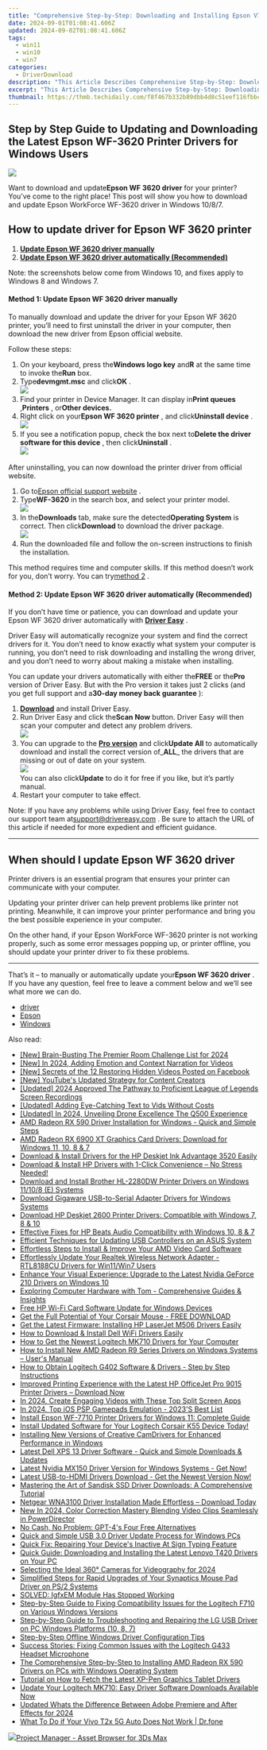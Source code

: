 ```yaml
---
title: "Comprehensive Step-by-Step: Downloading and Installing Epson V7 Grobner Basis to the Driver on Windows OS (Windows 7, 8.1 & 10)"
date: 2024-09-01T01:08:41.606Z
updated: 2024-09-02T01:08:41.606Z
tags:
  - win11
  - win10
  - win7
categories:
  - DriverDownload
description: "This Article Describes Comprehensive Step-by-Step: Downloading and Installing Epson V7 Grobner Basis to the Driver on Windows OS (Windows 7, 8.1 & 10)"
excerpt: "This Article Describes Comprehensive Step-by-Step: Downloading and Installing Epson V7 Grobner Basis to the Driver on Windows OS (Windows 7, 8.1 & 10)"
thumbnail: https://thmb.techidaily.com/f8f467b332b89dbb4d8c51eef116fbbce4476e735f93f6027b47c78945bb4e75.jpg
---
```


## Step by Step Guide to Updating and Downloading the Latest Epson WF-3620 Printer Drivers for Windows Users

![](https://images.drivereasy.com/wp-content/uploads/2018/11/img_5be2c2e04fc7d.jpg)

 Want to download and update**Epson WF 3620 driver** for your printer? You’ve come to the right place! This post will show you how to download and update Epson WorkForce WF-3620 driver in Windows 10/8/7.

## How to update driver for Epson WF 3620 printer

1. [**Update Epson WF 3620 driver manually**](https://tools.techidaily.com/drivereasy/download/)
2. [**Update Epson WF 3620 driver automatically (Recommended)**](https://tools.techidaily.com/drivereasy/download/)

 Note: the screenshots below come from Windows 10, and fixes apply to Windows 8 and Windows 7.

#### Method 1: Update Epson WF 3620 driver manually

 To manually download and update the driver for your Epson WF 3620 printer, you’ll need to first uninstall the driver in your computer, then download the new driver from Epson official website.

Follow these steps:

1. On your keyboard, press the**Windows logo key** and**R** at the same time to invoke the**Run** box.
2. Type**devmgmt.msc** and click**OK** .  
![](https://images.drivereasy.com/wp-content/uploads/2018/11/img_5be2c379a3ed4.jpg)
3. Find your printer in Device Manager. It can display in**Print queues** ,**Printers** , or**Other devices.**
4. Right click on your**Epson WF 3620 printer** , and click**Uninstall device** .  
![](https://images.drivereasy.com/wp-content/uploads/2018/11/img_5be2c3ac0fc97.png)
5. If you see a notification popup, check the box next to**Delete the driver software for this device** , then click**Uninstall** .  
![](https://images.drivereasy.com/wp-content/uploads/2018/11/img_5be2c412411da.jpg)

 After uninstalling, you can now download the printer driver from official website.

1. Go to[Epson official support website](https://epson.com/Support/Printers/) .
2. Type**WF-3620** in the search box, and select your printer model.  
![](https://images.drivereasy.com/wp-content/uploads/2018/11/img_5be2c49506f41.jpg)
3. In the**Downloads** tab, make sure the detected**Operating System** is correct. Then click**Download** to download the driver package.  
![](https://images.drivereasy.com/wp-content/uploads/2018/11/img_5be2c4d2efa90.jpg)
4. Run the downloaded file and follow the on-screen instructions to finish the installation.

 This method requires time and computer skills. If this method doesn’t work for you, don’t worry. You can try[method 2](https://tools.techidaily.com/drivereasy/download/) .

#### Method 2: Update Epson WF 3620 driver automatically (Recommended)

 If you don’t have time or patience, you can download and update your Epson WF 3620 driver automatically with **[Driver Easy](https://tools.techidaily.com/drivereasy/download/)**  .

 Driver Easy will automatically recognize your system and find the correct drivers for it. You don’t need to know exactly what system your computer is running, you don’t need to risk downloading and installing the wrong driver, and you don’t need to worry about making a mistake when installing.

 You can update your drivers automatically with either the**FREE** or the**Pro** version of Driver Easy. But with the Pro version it takes just 2 clicks (and you get full support and a**30-day money back guarantee** ):

1. [**Download**](https://tools.techidaily.com/drivereasy/download/) and install Driver Easy.
2. Run Driver Easy and click the**Scan Now** button. Driver Easy will then scan your computer and detect any problem drivers.  
![](https://images.drivereasy.com/wp-content/uploads/2018/11/img_5be2c53c6a756.jpg)
3. You can upgrade to the **[Pro version](https://tools.techidaily.com/drivereasy/download/)**  and click**Update All** to automatically download and install the correct version of_**ALL**_ the drivers that are missing or out of date on your system.  
![](https://images.drivereasy.com/wp-content/uploads/2018/11/img_5be2c6040133d.jpg)  
 You can also click**Update** to do it for free if you like, but it’s partly manual.
4. Restart your computer to take effect.

 Note: If you have any problems while using Driver Easy, feel free to contact our support team at[support@drivereasy.com](https://tools.techidaily.com/drivereasy/download/) . Be sure to attach the URL of this article if needed for more expedient and efficient guidance.

---

## When should I update Epson WF 3620 driver

 Printer drivers is an essential program that ensures your printer can communicate with your computer.

 Updating your printer driver can help prevent problems like printer not printing. Meanwhile, it can improve your printer performance and bring you the best possible experience in your computer.

 On the other hand, if your Epson WorkForce WF-3620 printer is not working properly, such as some error messages popping up, or printer offline, you should update your printer driver to fix these problems.

---

 That’s it – to manually or automatically update your**Epson WF 3620 driver** . If you have any question, feel free to leave a comment below and we’ll see what more we can do.

* [driver](https://tools.techidaily.com/drivereasy/download/)
* [Epson](https://tools.techidaily.com/drivereasy/download/)
* [Windows](https://tools.techidaily.com/drivereasy/download/)

<ins class="adsbygoogle"
     style="display:block"
     data-ad-format="autorelaxed"
     data-ad-client="ca-pub-7571918770474297"
     data-ad-slot="1223367746"></ins>



<ins class="adsbygoogle"
     style="display:block"
     data-ad-client="ca-pub-7571918770474297"
     data-ad-slot="8358498916"
     data-ad-format="auto"
     data-full-width-responsive="true"></ins>

<span class="atpl-alsoreadstyle">Also read:</span>
<div><ul>
<li><a href="https://on-screen-recording.techidaily.com/new-brain-busting-the-premier-room-challenge-list-for-2024/"><u>[New] Brain-Busting  The Premier Room Challenge List for 2024</u></a></li>
<li><a href="https://fox-direct.techidaily.com/new-in-2024-adding-emotion-and-context-narration-for-videos/"><u>[New] In 2024, Adding Emotion and Context  Narration for Videos</u></a></li>
<li><a href="https://facebook-video-content.techidaily.com/new-secrets-of-the-12-restoring-hidden-videos-posted-on-facebook/"><u>[New] Secrets of the 12  Restoring Hidden Videos Posted on Facebook</u></a></li>
<li><a href="https://facebook-video-footage.techidaily.com/new-youtubes-updated-strategy-for-content-creators/"><u>[New] YouTube's Updated Strategy for Content Creators</u></a></li>
<li><a href="https://screen-sharing-recording.techidaily.com/updated-2024-approved-the-pathway-to-proficient-league-of-legends-screen-recordings/"><u>[Updated] 2024 Approved  The Pathway to Proficient League of Legends Screen Recordings</u></a></li>
<li><a href="https://extra-information.techidaily.com/updated-adding-eye-catching-text-to-vids-without-costs/"><u>[Updated] Adding Eye-Catching Text to Vids Without Costs</u></a></li>
<li><a href="https://article-knowledge.techidaily.com/updated-in-2024-unveiling-drone-excellence-the-q500-experience/"><u>[Updated] In 2024, Unveiling Drone Excellence  The Q500 Experience</u></a></li>
<li><a href="https://driver-download.techidaily.com/amd-radeon-rx-590-driver-installation-for-windows-quick-and-simple-steps/"><u>AMD Radeon RX 590 Driver Installation for Windows - Quick and Simple Steps</u></a></li>
<li><a href="https://driver-download.techidaily.com/amd-radeon-rx-6900-xt-graphics-card-drivers-download-for-windows-11-10-8-and-7/"><u>AMD Radeon RX 6900 XT Graphics Card Drivers: Download for Windows 11, 10, 8 & 7</u></a></li>
<li><a href="https://driver-download.techidaily.com/download-and-install-drivers-for-the-hp-deskjet-ink-advantage-3520-easily/"><u>Download & Install Drivers for the HP Deskjet Ink Advantage 3520 Easily</u></a></li>
<li><a href="https://driver-download.techidaily.com/download-and-install-hp-drivers-with-1-click-convenience-no-stress-needed/"><u>Download & Install HP Drivers with 1-Click Convenience – No Stress Needed!</u></a></li>
<li><a href="https://driver-download.techidaily.com/download-and-install-brother-hl-2280dw-printer-drivers-on-windows-11108-e-systems/"><u>Download and Install Brother HL-2280DW Printer Drivers on Windows 11/10/8 (E) Systems</u></a></li>
<li><a href="https://driver-download.techidaily.com/download-gigaware-usb-to-serial-adapter-drivers-for-windows-systems/"><u>Download Gigaware USB-to-Serial Adapter Drivers for Windows Systems</u></a></li>
<li><a href="https://driver-download.techidaily.com/1722977243826-download-hp-deskjet-2600-printer-drivers-compatible-with-windows-7-8-and-10/"><u>Download HP Deskjet 2600 Printer Drivers: Compatible with Windows 7, 8 & 10</u></a></li>
<li><a href="https://driver-download.techidaily.com/effective-fixes-for-hp-beats-audio-compatibility-with-windows-10-8-and-7/"><u>Effective Fixes for HP Beats Audio Compatibility with Windows 10, 8 & 7</u></a></li>
<li><a href="https://driver-download.techidaily.com/efficient-techniques-for-updating-usb-controllers-on-an-asus-system/"><u>Efficient Techniques for Updating USB Controllers on an ASUS System</u></a></li>
<li><a href="https://driver-download.techidaily.com/effortless-steps-to-install-and-improve-your-amd-video-card-software/"><u>Effortless Steps to Install & Improve Your AMD Video Card Software</u></a></li>
<li><a href="https://driver-download.techidaily.com/effortlessly-update-your-realtek-wireless-network-adapter-rtl8188cu-drivers-for-win11win7-users/"><u>Effortlessly Update Your Realtek Wireless Network Adapter - RTL8188CU Drivers for Win11/Win7 Users</u></a></li>
<li><a href="https://driver-download.techidaily.com/enhance-your-visual-experience-upgrade-to-the-latest-nvidia-geforce-210-drivers-on-windows-10/"><u>Enhance Your Visual Experience: Upgrade to the Latest Nvidia GeForce 210 Drivers on Windows 10</u></a></li>
<li><a href="https://hardware-tips.techidaily.com/exploring-computer-hardware-with-tom-comprehensive-guides-and-insights/"><u>Exploring Computer Hardware with Tom - Comprehensive Guides & Insights</u></a></li>
<li><a href="https://driver-download.techidaily.com/free-hp-wi-fi-card-software-update-for-windows-devices/"><u>Free HP Wi-Fi Card Software Update for Windows Devices</u></a></li>
<li><a href="https://driver-download.techidaily.com/1722975765916-get-the-full-potential-of-your-corsair-mouse-free-download/"><u>Get the Full Potential of Your Corsair Mouse - FREE DOWNLOAD</u></a></li>
<li><a href="https://driver-download.techidaily.com/get-the-latest-firmware-installing-hp-laserjet-m506-drivers-easily/"><u>Get the Latest Firmware: Installing HP LaserJet M506 Drivers Easily</u></a></li>
<li><a href="https://driver-download.techidaily.com/how-to-download-and-install-dell-wifi-drivers-easily/"><u>How to Download & Install Dell WiFi Drivers Easily</u></a></li>
<li><a href="https://driver-download.techidaily.com/how-to-get-the-newest-logitech-mk710-drivers-for-your-computer/"><u>How to Get the Newest Logitech MK710 Drivers for Your Computer</u></a></li>
<li><a href="https://driver-download.techidaily.com/how-to-install-new-amd-radeon-r9-series-drivers-on-windows-systems-users-manual/"><u>How to Install New AMD Radeon R9 Series Drivers on Windows Systems – User's Manual</u></a></li>
<li><a href="https://driver-download.techidaily.com/how-to-obtain-logitech-g402-software-and-drivers-step-by-step-instructions/"><u>How to Obtain Logitech G402 Software & Drivers - Step by Step Instructions</u></a></li>
<li><a href="https://driver-download.techidaily.com/improved-printing-experience-with-the-latest-hp-officejet-pro-9015-printer-drivers-download-now/"><u>Improved Printing Experience with the Latest HP OfficeJet Pro 9015 Printer Drivers – Download Now</u></a></li>
<li><a href="https://ai-vdieo-software.techidaily.com/in-2024-create-engaging-videos-with-these-top-split-screen-apps/"><u>In 2024, Create Engaging Videos with These Top Split Screen Apps</u></a></li>
<li><a href="https://remote-screen-capture.techidaily.com/in-2024-top-ios-psp-gamepads-emulation-2023s-best-list/"><u>In 2024, Top iOS PSP Gamepads Emulation - 2023'S Best List</u></a></li>
<li><a href="https://driver-download.techidaily.com/install-epson-wf-7710-printer-drivers-for-windows-11-complete-guide/"><u>Install Epson WF-7710 Printer Drivers for Windows 11: Complete Guide</u></a></li>
<li><a href="https://driver-download.techidaily.com/install-updated-software-for-your-logitech-corsair-k55-device-today/"><u>Install Updated Software for Your Logitech Corsair K55 Device Today!</u></a></li>
<li><a href="https://driver-download.techidaily.com/installing-new-versions-of-creative-camdrivers-for-enhanced-performance-in-windows/"><u>Installing New Versions of Creative CamDrivers for Enhanced Performance in Windows</u></a></li>
<li><a href="https://driver-download.techidaily.com/latest-dell-xps-13-driver-software-quick-and-simple-downloads-and-updates/"><u>Latest Dell XPS 13 Driver Software - Quick and Simple Downloads & Updates</u></a></li>
<li><a href="https://driver-download.techidaily.com/latest-nvidia-mx150-driver-version-for-windows-systems-get-now/"><u>Latest Nvidia MX150 Driver Version for Windows Systems - Get Now!</u></a></li>
<li><a href="https://driver-download.techidaily.com/latest-usb-to-hdmi-drivers-download-get-the-newest-version-now/"><u>Latest USB-to-HDMI Drivers Download - Get the Newest Version Now!</u></a></li>
<li><a href="https://driver-download.techidaily.com/mastering-the-art-of-sandisk-ssd-driver-downloads-a-comprehensive-tutorial/"><u>Mastering the Art of Sandisk SSD Driver Downloads: A Comprehensive Tutorial</u></a></li>
<li><a href="https://driver-download.techidaily.com/netgear-wna3100-driver-installation-made-effortless-download-today/"><u>Netgear WNA3100 Driver Installation Made Effortless – Download Today</u></a></li>
<li><a href="https://ai-video-apps.techidaily.com/new-in-2024-color-correction-mastery-blending-video-clips-seamlessly-in-powerdirector/"><u>New In 2024, Color Correction Mastery Blending Video Clips Seamlessly in PowerDirector</u></a></li>
<li><a href="https://tech-savvy.techidaily.com/no-cash-no-problem-gpt-4s-four-free-alternatives/"><u>No Cash, No Problem: GPT-4's Four Free Alternatives</u></a></li>
<li><a href="https://driver-download.techidaily.com/quick-and-simple-usb-30-driver-update-process-for-windows-pcs/"><u>Quick and Simple USB 3.0 Driver Update Process for Windows PCs</u></a></li>
<li><a href="https://win-howtos.techidaily.com/quick-fix-repairing-your-devices-inactive-at-sign-typing-feature/"><u>Quick Fix: Repairing Your Device's Inactive At Sign Typing Feature</u></a></li>
<li><a href="https://driver-download.techidaily.com/quick-guide-downloading-and-installing-the-latest-lenovo-t420-drivers-on-your-pc/"><u>Quick Guide: Downloading and Installing the Latest Lenovo T420 Drivers on Your PC</u></a></li>
<li><a href="https://extra-support.techidaily.com/selecting-the-ideal-360-cameras-for-videography-for-2024/"><u>Selecting the Ideal 360° Cameras for Videography for 2024</u></a></li>
<li><a href="https://driver-download.techidaily.com/simplified-steps-for-rapid-upgrades-of-your-synaptics-mouse-pad-driver-on-ps2-systems/"><u>Simplified Steps for Rapid Upgrades of Your Synaptics Mouse Pad Driver on PS/2 Systems</u></a></li>
<li><a href="https://driver-download.techidaily.com/solved-igfxem-module-has-stopped-working/"><u>SOLVED: IgfxEM Module Has Stopped Working</u></a></li>
<li><a href="https://driver-download.techidaily.com/step-by-step-guide-to-fixing-compatibility-issues-for-the-logitech-f710-on-various-windows-versions/"><u>Step-by-Step Guide to Fixing Compatibility Issues for the Logitech F710 on Various Windows Versions</u></a></li>
<li><a href="https://driver-download.techidaily.com/step-by-step-guide-to-troubleshooting-and-repairing-the-lg-usb-driver-on-pc-windows-platforms-10-8-7/"><u>Step-by-Step Guide to Troubleshooting and Repairing the LG USB Driver on PC Windows Platforms (10, 8, 7)</u></a></li>
<li><a href="https://driver-download.techidaily.com/step-by-step-offline-windows-driver-configuration-tips/"><u>Step-by-Step Offline Windows Driver Configuration Tips</u></a></li>
<li><a href="https://driver-download.techidaily.com/success-stories-fixing-common-issues-with-the-logitech-g433-headset-microphone/"><u>Success Stories: Fixing Common Issues with the Logitech G433 Headset Microphone</u></a></li>
<li><a href="https://driver-download.techidaily.com/the-comprehensive-step-by-step-to-installing-amd-radeon-rx-590-drivers-on-pcs-with-windows-operating-system/"><u>The Comprehensive Step-by-Step to Installing AMD Radeon RX 590 Drivers on PCs with Windows Operating System</u></a></li>
<li><a href="https://driver-download.techidaily.com/tutorial-on-how-to-fetch-the-latest-xp-pen-graphics-tablet-drivers/"><u>Tutorial on How to Fetch the Latest XP-Pen Graphics Tablet Drivers</u></a></li>
<li><a href="https://driver-download.techidaily.com/update-your-logitech-mk710-easy-driver-software-downloads-available-now/"><u>Update Your Logitech MK710: Easy Driver Software Downloads Available Now</u></a></li>
<li><a href="https://smart-video-editing.techidaily.com/updated-whats-the-difference-between-adobe-premiere-and-after-effects-for-2024/"><u>Updated Whats the Difference Between Adobe Premiere and After Effects for 2024</u></a></li>
<li><a href="https://howto.techidaily.com/what-to-do-if-your-vivo-t2x-5g-auto-does-not-work-drfone-by-drfone-fix-android-problems-fix-android-problems/"><u>What To Do if Your Vivo T2x 5G Auto Does Not Work | Dr.fone</u></a></li>
</ul></div>

<!-- affiliate ads begin -->
<a href="https://secure.2checkout.com/order/checkout.php?PRODS=4709458&QTY=1&AFFILIATE=108875&CART=1"><img src="https://3d-kstudio.com/wp-content/uploads/2014/02/Project-Manager-3D-Models-4-800x800.jpg" border="0">Project Manager - Asset Browser for 3Ds Max</a>
<!-- affiliate ads end -->